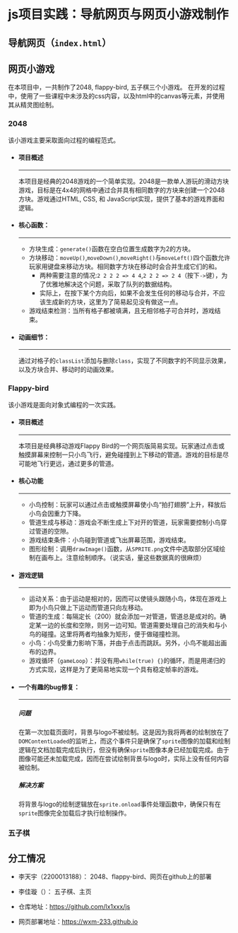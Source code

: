 # js项目实践：导航网页与网页小游戏制作

## 导航网页（`index.html`）

<!-- to be added -->

## 网页小游戏

在本项目中，一共制作了2048, flappy-bird, 五子棋三个小游戏。
在开发的过程中，使用了一些课程中未涉及的css内容，以及html中的canvas等元素，并使用其从精灵图绘制。

### 2048

该小游戏主要采取面向过程的编程范式。

- #### 项目概述
    ---
    本项目是经典的2048游戏的一个简单实现。2048是一款单人游玩的滑动方块游戏，目标是在4x4的网格中通过合并具有相同数字的方块来创建一个2048方块。游戏通过HTML, CSS, 和 JavaScript实现，提供了基本的游戏界面和逻辑。

- #### 核心函数：
    ---
    - 方块生成：`generate()`函数在空白位置生成数字为2的方块。
    - 方块移动：`moveUp()`,`moveDown()`,`moveRight()`与`moveLeft()`四个函数允许玩家用键盘来移动方块。相同数字方块在移动时会合并生成它们的和。
        - 两种需要注意的情况:`2 2 2 2 => 4 4`,`2 2 2 => 2 4`（按下`->`键），为了优雅地解决这个问题，采取了队列的数据结构。
        - 实际上，在按下某个方向后，如果不会发生任何的移动与合并，不应该生成新的方块，这里为了简易起见没有做这一点。
    - 游戏结束检测：当所有格子都被填满，且无相邻格子可合并时，游戏结束。

- #### 动画细节：
    ---
    通过对格子的`classList`添加与删除`class`，实现了不同数字的不同显示效果，以及方块合并、移动时的动画效果。

### Flappy-bird

该小游戏是面向对象式编程的一次实践。

- #### 项目概述
    ---
    本项目是经典移动游戏Flappy Bird的一个网页版简易实现。玩家通过点击或触摸屏幕来控制一只小鸟飞行，避免碰撞到上下移动的管道。游戏的目标是尽可能地飞行更远，通过更多的管道。

- #### 核心功能
    ---
    - 小鸟控制：玩家可以通过点击或触摸屏幕使小鸟“拍打翅膀”上升，释放后小鸟会因重力下降。
    - 管道生成与移动：游戏会不断生成上下对开的管道，玩家需要控制小鸟穿过管道的空隙。
    - 游戏结束条件：小鸟碰到管道或飞出屏幕范围，游戏结束。
    - 图形绘制：调用`drawImage()`函数，从`SPRITE.png`文件中选取部分区域绘制在画布上。注意绘制顺序。（说实话，量这些数据真的很麻烦）

- #### 游戏逻辑
    ---
    - 运动关系：由于运动是相对的，因而可以使镜头跟随小鸟，体现在游戏上即为小鸟只做上下运动而管道只向左移动。
    - 管道的生成：每隔定长（200）就会添加一对管道，管道总是成对的。确定某一边的长度和空隙，则另一边可知。管道需要处理自己的消失和与小鸟的碰撞。这里将两者均抽象为矩形，便于做碰撞检测。
    - 小鸟：小鸟受重力影响下落，并由于点击而跳跃。另外，小鸟不能超出画布的边界。
    - 游戏循环（`gameLoop`）：并没有用`while(true) {}`的循环，而是用递归的方式实现，这样是为了更简易地实现一个具有稳定帧率的游戏。

- #### 一个有趣的bug修复：
    ---
    ##### 问题
    在第一次加载页面时，背景与logo不被绘制。这是因为我将两者的绘制放在了`DOMContentLoaded`的监听上，而这个事件只是确保了`sprite`图像的加载和绘制逻辑在文档加载完成后执行，但没有确保`sprite`图像本身已经加载完成。由于图像可能还未加载完成，因而在尝试绘制背景与logo时，实际上没有任何内容被绘制。
    ##### 解决方案
    将背景与logo的绘制逻辑放在`sprite.onload`事件处理函数中，确保只有在`sprite`图像完全加载后才执行绘制操作。

### 五子棋
<!-- to be added -->

## 分工情况

- 李天宇（2200013188）： 2048、flappy-bird、网页在github上的部署
- 李佳璇（）： 五子棋、主页

- 仓库地址：https://github.com/lx1xxx/js
- 网页部署地址：https://wxm-233.github.io